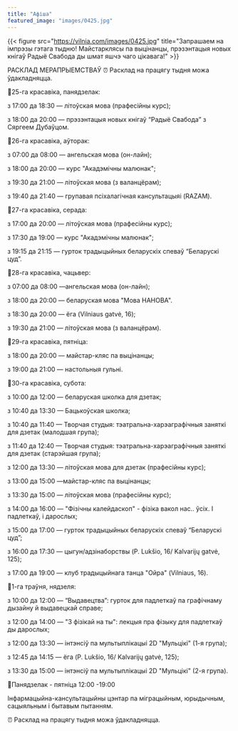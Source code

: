 ```yaml
---
title: "Афіша"
featured_image: "images/0425.jpg"
---
```


{{< figure src="https://vilnia.com/images/0425.jpg" title="Запрашаем на імпрэзы гэтага тыдню! Майстарклясы па выцінанцы, прэзэнтацыя новых кнігаў Радыё Свабода ды шмат яшчэ чаго цікавага!" >}}

РАСКЛАД МЕРАПРЫЕМСТВАЎ
⏰ Расклад на працягу тыдня можа ўдакладняцца.


📌25-га красавіка, панядзелак:

з 17:00 да 18:30 — літоўская мова (прафесійны курс);

з 18:00 да 20:00 — прэзэнтацыя новых кнігаў “Радыё Свабода” з Сяргеем Дубаўцом.

📌26-га красавіка, аўторак:

з 07:00 да 08:00 — ангельская мова (он-лайн);

з 18:00 да 20:00 — курс "Акадэмічны малюнак";

з 19:30 да 21:00 — літоўская мова (з валанцёрам);

з 19:40 да 21:40 — групавая псіхалагічная кансультацыяі (RAZAM).

📌27-га красавіка, серада:

з 17:00 да 20:00 — літоўская мова (прафесійны курс);

з 17:30 да 19:00 — курс "Акадэмічны малюнак";

з 19:15 да 21:15 — гурток традыцыйных беларускіх спеваў “Беларускі цуд”.

📌28-га красавіка, чацьвер:

з 07:00 да 08:00 —ангельская мова (он-лайн);

з 18:00 да 20:00 — беларуская мова "Мова НАНОВА".

з 18:30 да 20:00 — ёга (Vilniaus gatvė, 16);

з 19:30 да 21:00 — літоўская мова (з валанцёрам).

📌29-га красавіка, пятніца:

з 18:00 да 20:00 — майстар-кляс па выцінанцы;

з 19:00 да 21:00 — настольныя гульні.

📌30-га красавіка, субота: 

з 10:00 да 12:00 — беларуская школка для дзетак;

з 10:40 да 13:30 — Бацькоўская школка;

з 10:40 да 11:40 — Творчая студыя: тэатральна-харэаграфічныя заняткі для дзетак (малодшая група);

з 11:40 да 12:40 — Творчая студыя: тэатральна-харэаграфічныя заняткі для дзетак (старэйшая група);

з 12:00 да 13:30 — літоўская мова для дзетак (прафесійны курс);

з 13:00 да 15:00 —майстар-кляс па выцінанцы;

з 13:30 да 15:00 — літоўская мова (прафесійны курс);

з 14:00 да 16:00 — "Фізічны калейдаскоп" - фізіка вакол нас.. ўсіх. І падлеткаў, і дарослых;

з 15:00 да 17:00 — гурток традыцыйных беларускіх спеваў “Беларускі цуд”;

з 16:00 да 17:30 — цыгун/адзінаборствы (P. Lukšio, 16/ Kalvarijų gatvė, 125);

з 17:00 да 19:00 — клуб традыцыйнага танца "Ойра" (Vilniaus, 16).

📌1-га траўня, нядзеля:

з 10:00 да 12:00 — “Выдавецтва”: гурток для падлеткаў па графічнаму дызайну й выдавецкай справе;

з 12:00 да 14:00 — "З фізікай на ты": лекцыя пра фізыку для падлеткаў ды дарослых;

з 12:00 да 13:30 — інтэнсіў па мультыплікацыі 2D "Мульцікі" (1-я група);

з 12:45 да 14:15 — ёга (P. Lukšio, 16/ Kalvarijų gatvė, 125);

з 13:30 да 15:00 — інтэнсіў па мультыплікацыі 2D "Мульцікі" (2-я група).

📍Панядзелак - пятніца 12:00 -19:00

Інфармацыйна-кансультацыйны цэнтар па міграцыйным, юрыдычным, сацыяльным і бытавым пытанням.

⏰ Расклад на працягу тыдня можа ўдакладняцца.

